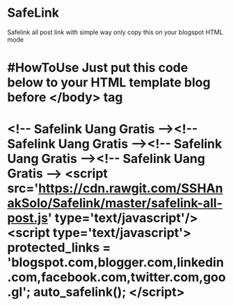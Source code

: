 # SafeLink
Safelink all post link with simple way only copy this on your blogspot HTML mode 

#HowToUse
Just put this code below to your HTML template blog before &lt;/body&gt; tag 
===================================================== 
&lt;!-- Safelink Uang Gratis --&gt;&lt;!-- Safelink Uang Gratis --&gt;&lt;!-- Safelink Uang Gratis --&gt;&lt;!-- Safelink Uang Gratis --&gt; 
&lt;script src='https://cdn.rawgit.com/SSHAnakSolo/Safelink/master/safelink-all-post.js' type='text/javascript'/&gt; 
&lt;script type='text/javascript'&gt; 
protected_links = &#39;blogspot.com,blogger.com,linkedin.com,facebook.com,twitter.com,goo.gl&#39;; 
auto_safelink(); 
&lt;/script&gt; 
===================================================== 

